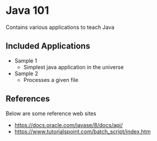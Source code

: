 Java 101
========
Contains various applications to teach Java

## Included Applications
* Sample 1
  * Simplest java application in the universe
* Sample 2
  * Processes a given file

## References
Below are some reference web sites
* https://docs.oracle.com/javase/8/docs/api/
* https://www.tutorialspoint.com/batch_script/index.htm

